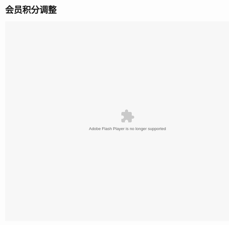# 会员积分调整

<embed src="http://resource.3cwdb.com/kailong-donghua/V540106201111240260.swf" width="800" height="650"  pluginspage="http://www.macromedia.com/go/getflashplayer" 
type="application/x-shockwave-flash" ></embed>

